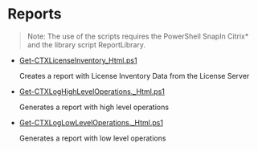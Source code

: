 # Reports

> Note: The use of the scripts requires the PowerShell SnapIn Citrix* and the library script ReportLibrary.

+ [Get-CTXLicenseInventory_Html.ps1](./Get-CTXLicenseInventory_Html.ps1)

  Creates a report with License Inventory Data from the License Server

+ [Get-CTXLogHighLevelOperations._Html.ps1](./Get-CTXLogHighLevelOperations_Html.ps1)

  Generates a report with high level operations

+ [Get-CTXLogLowLevelOperations._Html.ps1](./Get-CTXLogLowLevelOperations_Html.ps1)

  Generates a report with low level operations